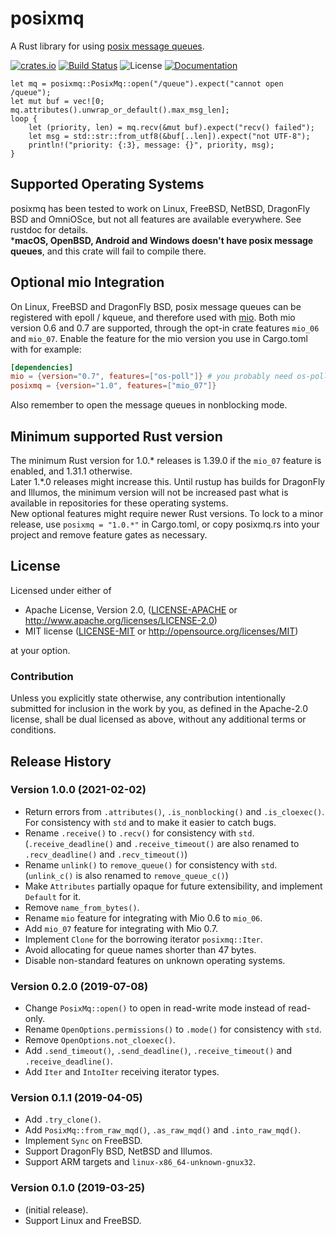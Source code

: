 # posixmq

A Rust library for using [posix message queues](http://man7.org/linux/man-pages/man7/mq_overview.7.html).

[![crates.io](https://img.shields.io/crates/v/posixmq.svg)](https://crates.io/crates/posixmq) [![Build Status](https://api.cirrus-ci.com/github/tormol/posixmq.svg)](https://cirrus-ci.com/github/tormol/posixmq) ![License](https://img.shields.io/crates/l/posixmq.svg) [![Documentation](https://docs.rs/posixmq/badge.svg)](https://docs.rs/posixmq/)

```rust,no_run
let mq = posixmq::PosixMq::open("/queue").expect("cannot open /queue");
let mut buf = vec![0; mq.attributes().unwrap_or_default().max_msg_len];
loop {
    let (priority, len) = mq.recv(&mut buf).expect("recv() failed");
    let msg = std::str::from_utf8(&buf[..len]).expect("not UTF-8");
    println!("priority: {:3}, message: {}", priority, msg);
}
```

## Supported Operating Systems

posixmq has been tested to work on Linux, FreeBSD, NetBSD, DragonFly BSD and OmniOSce, but not all features are available everywhere. See rustdoc for details.  
***macOS, OpenBSD, Android and Windows doesn't have posix message queues**, and this crate will fail to compile there.

## Optional mio Integration

On Linux, FreeBSD and DragonFly BSD, posix message queues can be registered with epoll / kqueue, and therefore used with [mio](https://github.com/tokio-rs/mio).
Both mio version 0.6 and 0.7 are supported, through the opt-in crate features `mio_06` and `mio_07`.
Enable the feature for the mio version you use in Cargo.toml with for example:

```toml
[dependencies]
mio = {version="0.7", features=["os-poll"]} # you probably need os-poll
posixmq = {version="1.0", features=["mio_07"]}
```

Also remember to open the message queues in nonblocking mode.

## Minimum supported Rust version

The minimum Rust version for 1.0.\* releases is 1.39.0 if the `mio_07` feature is enabled, and 1.31.1 otherwise.  
Later 1.\*.0 releases might increase this. Until rustup has builds for DragonFly and Illumos, the minimum version will not be increased past what is available in repositories for these operating systems.  
New optional features might require newer Rust versions.
To lock to a minor release, use `posixmq = "1.0.*"` in Cargo.toml, or copy posixmq.rs into your project and remove feature gates as necessary.

## License

Licensed under either of

* Apache License, Version 2.0, ([LICENSE-APACHE](LICENSE-APACHE) or http://www.apache.org/licenses/LICENSE-2.0)
* MIT license ([LICENSE-MIT](LICENSE-MIT) or http://opensource.org/licenses/MIT)

at your option.

### Contribution

Unless you explicitly state otherwise, any contribution intentionally submitted for inclusion in the work by you, as defined in the Apache-2.0 license, shall be dual licensed as above, without any additional terms or conditions.

## Release History

### Version 1.0.0 (2021-02-02)

* Return errors from `.attributes()`,  `.is_nonblocking()` and `.is_cloexec()`.
  For consistency with `std` and to make it easier to catch bugs.
* Rename `.receive()` to `.recv()` for consistency with `std`.
  (`.receive_deadline()` and `.receive_timeout()` are also renamed to `.recv_deadline()` and `.recv_timeout()`)
* Rename `unlink()` to `remove_queue()` for consistency with `std`.
  (`unlink_c()` is also renamed to `remove_queue_c()`)
* Make `Attributes` partially opaque for future extensibility, and implement `Default` for it.
* Remove `name_from_bytes()`.
* Rename `mio` feature for integrating with Mio 0.6 to `mio_06`.
* Add `mio_07` feature for integrating with Mio 0.7.
* Implement `Clone` for the borrowing iterator `posixmq::Iter`.
* Avoid allocating for queue names shorter than 47 bytes.
* Disable non-standard features on unknown operating systems.

### Version 0.2.0 (2019-07-08)

* Change `PosixMq::open()` to open in read-write mode instead of read-only.
* Rename `OpenOptions.permissions()` to `.mode()` for consistency with `std`.
* Remove `OpenOptions.not_cloexec()`.
* Add `.send_timeout()`, `.send_deadline()`, `.receive_timeout()` and `.receive_deadline()`.
* Add `Iter` and `IntoIter` receiving iterator types.

### Version 0.1.1 (2019-04-05)

* Add `.try_clone()`.
* Add `PosixMq::from_raw_mqd()`, `.as_raw_mqd()` and `.into_raw_mqd()`.
* Implement `Sync` on FreeBSD.
* Support DragonFly BSD, NetBSD and Illumos.
* Support ARM targets and `linux-x86_64-unknown-gnux32`.

### Version 0.1.0 (2019-03-25)

* (initial release).
* Support Linux and FreeBSD.
